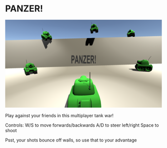 # PANZER!
![screenshot](https://github.com/sebasfavaron/tav/blob/master/Screenshot.png)

Play against your friends in this multiplayer tank war!

Controls:
W/S to move forwards/backwards
A/D to steer left/right
Space to shoot

Psst, your shots bounce off walls, so use that to your advantage
